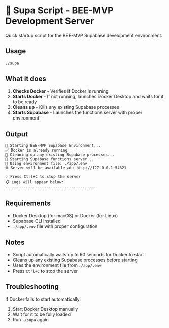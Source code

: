 # 🐝 Supa Script - BEE-MVP Development Server

Quick startup script for the BEE-MVP Supabase development environment.

## Usage

```bash
./supa
```

## What it does

1. **Checks Docker** - Verifies if Docker is running
2. **Starts Docker** - If not running, launches Docker Desktop and waits for it to be ready
3. **Cleans up** - Kills any existing Supabase processes
4. **Starts Supabase** - Launches the functions server with proper environment

## Output

```
🐝 Starting BEE-MVP Supabase Environment...
✅ Docker is already running
🧹 Cleaning up any existing Supabase processes...
🚀 Starting Supabase functions server...
📁 Using environment file: ./app/.env
🌐 Server will be available at: http://127.0.0.1:54321

💡 Press Ctrl+C to stop the server
📋 Logs will appear below:
----------------------------------------
```

## Requirements

- Docker Desktop (for macOS) or Docker (for Linux)
- Supabase CLI installed
- `./app/.env` file with proper configuration

## Notes

- Script automatically waits up to 60 seconds for Docker to start
- Cleans up any existing Supabase processes before starting
- Uses the environment file from `./app/.env`
- Press `Ctrl+C` to stop the server

## Troubleshooting

If Docker fails to start automatically:
1. Start Docker Desktop manually
2. Wait for it to be fully loaded
3. Run `./supa` again 